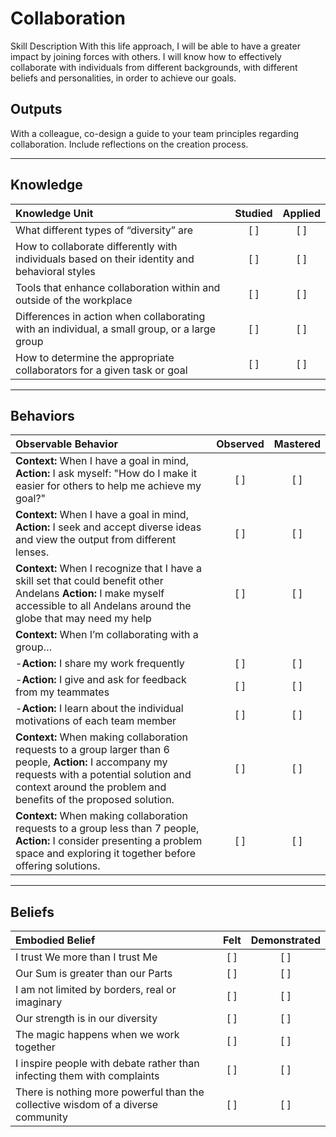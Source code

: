# Collaboration 

Skill Description
With this life approach, I will be able to have a greater impact by joining forces with others. I will know how to effectively collaborate with individuals from different backgrounds, with different beliefs and personalities, in order to achieve our goals.

Outputs
----------
With a colleague, co-design a guide to your team principles regarding collaboration. Include reflections on the creation process.

----------


## **Knowledge**


| Knowledge Unit   |      Studied      | Applied |
|:-------------|:------------------:|:--------:|
| What different types of “diversity” are  | [ ] | [ ]  |
| How to collaborate differently with individuals based on their identity and behavioral styles  | [ ] | [ ]  |
| Tools that enhance collaboration within and outside of the workplace | [ ] | [ ]  |
| Differences in action when collaborating with an individual, a small group, or a large group | [ ] | [ ]  |
| How to determine the appropriate collaborators for a given task or goal | [ ] | [ ]  |



----------


## **Behaviors**

| Observable Behavior   |      Observed      | Mastered |
|:-------------|:------------------:|:--------:|
| **Context:**  When I have a goal in mind, **Action:** I ask myself: "How do I make it easier for others to help me achieve my goal?"  | [ ] | [ ]  |
| **Context:**  When I have a goal in mind, **Action:** I seek and accept diverse ideas and view the output from different lenses. | [ ] | [ ]  |
| **Context:**  When I recognize that I have a skill set that could benefit other Andelans **Action:** I make myself accessible to all Andelans around the globe that may need my help  | [ ] | [ ]  |
| **Context:**  When I’m collaborating with a group… | | | 
| -**Action:** I share my work frequently | [ ] | [ ]  |
| -**Action:** I give and ask for feedback from my teammates | [ ] | [ ]  |
| -**Action:** I learn about the individual motivations of each team member | [ ] | [ ]  |
| **Context:**  When making collaboration requests to a group larger than 6 people, **Action:** I accompany my requests with a potential solution and context around the problem and benefits of the proposed solution. | [ ] | [ ]  |
| **Context:**  When making collaboration requests to a group less than 7 people, **Action:** I consider presenting a problem space and exploring it together before offering solutions. | [ ] | [ ]  |


----------


## **Beliefs**


| Embodied Belief   |      Felt      | Demonstrated |
|:-------------|:------------------:|:--------:|
| I trust We more than I trust Me | [ ] | [ ]  |
| Our Sum is greater than our Parts | [ ] | [ ]  |
| I am not limited by borders, real or imaginary | [ ] | [ ]  |
| Our strength is in our diversity | [ ] | [ ]  |
| The magic happens when we work together  | [ ] | [ ]  |
| I inspire people with debate rather than infecting them with complaints | [ ] | [ ]  |
| There is nothing more powerful than the collective wisdom of a diverse community  | [ ] | [ ]  |
